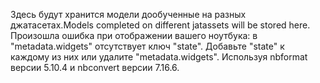 Здесь будут хранится модели дообученные на разных джатасетах.Models completed on different jatassets will be stored here.
Произошла ошибка при отображении вашего ноутбука: в "metadata.widgets" отсутствует ключ "state". Добавьте "state" к каждому из них или удалите "metadata.widgets".
Используя nbformat версии 5.10.4 и nbconvert версии 7.16.6.
